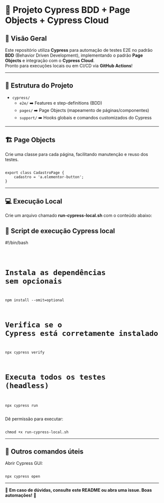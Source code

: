 <h1>🚀 Projeto Cypress BDD + Page Objects + Cypress Cloud</h1>

<h2>🧩 Visão Geral</h2>
<p>
  Este repositório utiliza <strong>Cypress</strong> para automação de testes E2E no padrão <strong>BDD</strong> (Behavior Driven Development), implementando o padrão <strong>Page Objects</strong> e integração com o <strong>Cypress Cloud</strong>.<br>
  Pronto para execuções locais ou em CI/CD via <strong>GitHub Actions</strong>!
</p>

<hr>

<h2>📂 Estrutura do Projeto</h2>
<ul>
  <li><code>cypress/</code>
    <ul>
      <li><code>e2e/</code> ➡️ Features e step-definitions (BDD)</li>
      <li><code>pages/</code> ➡️ Page Objects (mapeamento de páginas/componentes)</li>
      <li><code>support/</code> ➡️ Hooks globais e comandos customizados do Cypress</li>
    </ul>
  </li>
</ul>

<hr>

<h2>🏗️ Page Objects</h2>
<p>Crie uma classe para cada página, facilitando manutenção e reuso dos testes.</p>
<pre><code class="language-javascript">
export class CadastroPage {
    cadastro = 'a.elementor-button';
}
</code></pre>

<hr>

<h2>💻 Execução Local</h2>
<p>Crie um arquivo chamado <strong>run-cypress-local.sh</strong> com o conteúdo abaixo:</p>

<h2>🚀 Script de execução Cypress local</h2>
<p>#!/bin/bash</p>
<pre><code class="language-bash">

# Instala as dependências sem opcionais
npm install --omit=optional

# Verifica se o Cypress está corretamente instalado
npx cypress verify

# Executa todos os testes (headless)
npx cypress run
</code></pre>

<p>Dê permissão para executar:</p>
<pre><code class="language-bash">
chmod +x run-cypress-local.sh
</code></pre>

<hr>


<h2>🏁 Outros comandos úteis</h2>
<p>Abrir Cypress GUI:</p>
<pre><code class="language-bash">
npx cypress open
</code></pre>

<hr>

<p>
  🚨 <strong>Em caso de dúvidas, consulte este README ou abra uma issue. Boas automações!</strong> 🚨
</p>

